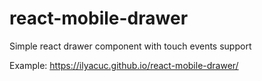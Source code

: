 # react-mobile-drawer
Simple react drawer component with touch events support

Example: https://ilyacuc.github.io/react-mobile-drawer/

